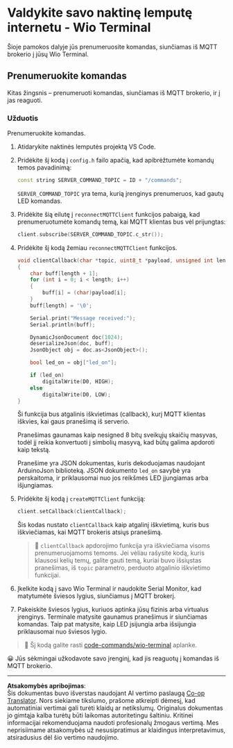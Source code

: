 <!--
CO_OP_TRANSLATOR_METADATA:
{
  "original_hash": "6754c915dae64ba70fcd5e52c37f3adf",
  "translation_date": "2025-08-28T19:56:19+00:00",
  "source_file": "1-getting-started/lessons/4-connect-internet/wio-terminal-commands.md",
  "language_code": "lt"
}
-->
# Valdykite savo naktinę lemputę internetu - Wio Terminal

Šioje pamokos dalyje jūs prenumeruosite komandas, siunčiamas iš MQTT brokerio į jūsų Wio Terminal.

## Prenumeruokite komandas

Kitas žingsnis – prenumeruoti komandas, siunčiamas iš MQTT brokerio, ir į jas reaguoti.

### Užduotis

Prenumeruokite komandas.

1. Atidarykite naktinės lemputės projektą VS Code.

1. Pridėkite šį kodą į `config.h` failo apačią, kad apibrėžtumėte komandų temos pavadinimą:

    ```cpp
    const string SERVER_COMMAND_TOPIC = ID + "/commands";
    ```

    `SERVER_COMMAND_TOPIC` yra tema, kurią įrenginys prenumeruos, kad gautų LED komandas.

1. Pridėkite šią eilutę į `reconnectMQTTClient` funkcijos pabaigą, kad prenumeruotumėte komandų temą, kai MQTT klientas bus vėl prijungtas:

    ```cpp
    client.subscribe(SERVER_COMMAND_TOPIC.c_str());
    ```

1. Pridėkite šį kodą žemiau `reconnectMQTTClient` funkcijos.

    ```cpp
    void clientCallback(char *topic, uint8_t *payload, unsigned int length)
    {
        char buff[length + 1];
        for (int i = 0; i < length; i++)
        {
            buff[i] = (char)payload[i];
        }
        buff[length] = '\0';
    
        Serial.print("Message received:");
        Serial.println(buff);
    
        DynamicJsonDocument doc(1024);
        deserializeJson(doc, buff);
        JsonObject obj = doc.as<JsonObject>();
    
        bool led_on = obj["led_on"];
    
        if (led_on)
            digitalWrite(D0, HIGH);
        else
            digitalWrite(D0, LOW);
    }
    ```

    Ši funkcija bus atgalinis iškvietimas (callback), kurį MQTT klientas iškvies, kai gaus pranešimą iš serverio.

    Pranešimas gaunamas kaip nesigned 8 bitų sveikųjų skaičių masyvas, todėl jį reikia konvertuoti į simbolių masyvą, kad būtų galima apdoroti kaip tekstą.

    Pranešime yra JSON dokumentas, kuris dekoduojamas naudojant ArduinoJson biblioteką. JSON dokumento `led_on` savybė yra perskaitoma, ir priklausomai nuo jos reikšmės LED įjungiamas arba išjungiamas.

1. Pridėkite šį kodą į `createMQTTClient` funkciją:

    ```cpp
    client.setCallback(clientCallback);
    ```

    Šis kodas nustato `clientCallback` kaip atgalinį iškvietimą, kuris bus iškviečiamas, kai MQTT brokeris atsiųs pranešimą.

    > 💁 `clientCallback` apdorojimo funkcija yra iškviečiama visoms prenumeruojamoms temoms. Jei vėliau rašysite kodą, kuris klausosi kelių temų, galite gauti temą, kuriai buvo išsiųstas pranešimas, iš `topic` parametro, perduoto atgalinio iškvietimo funkcijai.

1. Įkelkite kodą į savo Wio Terminal ir naudokite Serial Monitor, kad matytumėte šviesos lygius, siunčiamus į MQTT brokerį.

1. Pakeiskite šviesos lygius, kuriuos aptinka jūsų fizinis arba virtualus įrenginys. Terminale matysite gaunamus pranešimus ir siunčiamas komandas. Taip pat matysite, kaip LED įsijungia arba išsijungia priklausomai nuo šviesos lygio.

> 💁 Šį kodą galite rasti [code-commands/wio-terminal](../../../../../1-getting-started/lessons/4-connect-internet/code-commands/wio-terminal) aplanke.

😀 Jūs sėkmingai užkodavote savo įrenginį, kad jis reaguotų į komandas iš MQTT brokerio.

---

**Atsakomybės apribojimas**:  
Šis dokumentas buvo išverstas naudojant AI vertimo paslaugą [Co-op Translator](https://github.com/Azure/co-op-translator). Nors siekiame tikslumo, prašome atkreipti dėmesį, kad automatiniai vertimai gali turėti klaidų ar netikslumų. Originalus dokumentas jo gimtąja kalba turėtų būti laikomas autoritetingu šaltiniu. Kritinei informacijai rekomenduojama naudoti profesionalų žmogaus vertimą. Mes neprisiimame atsakomybės už nesusipratimus ar klaidingus interpretavimus, atsiradusius dėl šio vertimo naudojimo.
